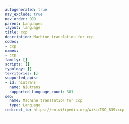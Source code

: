 ```yaml
---
autogenerated: true
nav_exclude: true
nav_order: 999
parent: Languages
layout: language
title: ccp
description: Machine translation for ccp
codes:
- ccp
names:
- ccp
family: []
scripts: []
typology: []
territories: []
supported_apis:
- id: niutrans
  name: Niutrans
  supported_language_count: 381
seo:
  name: Machine translation for ccp
  type: Language
redirect_to: https://en.wikipedia.org/wiki/ISO_639:ccp

---
```


